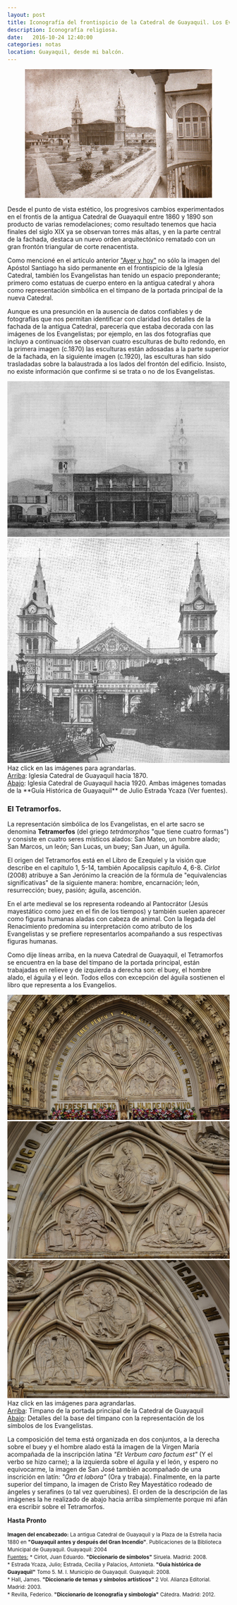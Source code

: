 ```yaml
---
layout: post
title: Iconografía del frontispicio de la Catedral de Guayaquil. Los Evangelistas y el Tetramorfos.
description: Iconografía religiosa.
date:   2016-10-24 12:40:00
categories: notas
location: Guayaquil, desde mi balcón.
---
```


<figure><img src="/assets/cat_a.jpg"/></figure>Desde el punto de vista estético, los progresivos cambios experimentados en el frontis de la antigua Catedral de Guayaquil entre 1860 y 1890 son producto de varias remodelaciones; como resultado tenemos que hacia finales del siglo XIX ya se observan torres más altas, y en la parte central de la fachada, destaca un nuevo orden arquitectónico rematado con un gran frontón triangular de corte renacentista.

Como mencioné en el artículo anterior ["Ayer y hoy"](https://fernanz.github.io/notas/2016/10/21/catedral.html) no sólo la imagen del Apóstol Santiago ha sido permanente en el frontispicio de la Iglesia Catedral, también los Evangelistas han tenido un espacio preponderante; primero como estatuas de cuerpo entero en la antigua catedral y ahora como representación simbólica en el tímpano de la portada principal de la nueva Catedral.

Aunque es una presunción en la ausencia de datos confiables y de fotografías que nos permitan identificar con claridad los detalles de la fachada de la antigua Catedral, parecería que estaba decorada con las imágenes de los Evangelistas; por ejemplo, en las dos fotografías que incluyo a continuación se observan cuatro esculturas de bulto redondo, en la primera imagen (c.1870) las esculturas están adosadas a la parte superior de la fachada, en la siguiente imagen (c.1920), las esculturas han sido trasladadas sobre la balaustrada a los lados del frontón del edificio. Insisto, no existe información que confirme si se trata o no de los Evangelistas.

<section class="fluido">
				<div class="gallery">
				<a href="/assets/cat_b.jpeg" title="" data-fluidbox class="col-1"><img src="/assets/cat_b.jpeg" alt="" title="" /></a>
				<a href="/assets/cat_c.jpeg" title="" data-fluidbox class="col-1"><img src="/assets/cat_c.jpeg" alt="" title="" /></a>
        <figcaption>Haz click en las imágenes para agrandarlas.<br/> <u>Arriba</u>: Iglesia Catedral de Guayaquil hacia 1870.<br/><u>Abajo</u>: Iglesia Catedral de Guayaquil hacia 1920. Ambas imágenes tomadas de la **Guía Histórica de Guayaquil** de Julio Estrada Ycaza (Ver fuentes).</figcaption>
				</div>
</section>

### El Tetramorfos.

La representación simbólica de los Evangelistas, en el arte sacro se denomina **Tetramorfos** (del griego *tetrámorphos* "que tiene cuatro formas") y consiste en cuatro seres místicos alados: San Mateo, un hombre alado; San Marcos, un león; San Lucas, un buey; San Juan, un águila.

El origen del Tetramorfos está en el Libro de Ezequiel y la visión que describe en el capítulo 1, 5-14, también Apocalipsis capítulo 4, 6-8. *Cirlot* (2008) atribuye a San Jerónimo la creación de la fórmula de "equivalencias significativas" de la siguiente manera: hombre, encarnación; león, resurrección; buey, pasión; águila, ascención.

En el arte medieval se los representa rodeando al Pantocrátor (Jesús mayestático como juez en el fin de los tiempos) y también suelen aparecer como figuras humanas aladas con cabeza de animal. Con la llegada del Renacimiento predomina su interpretación como atributo de los Evangelistas y se prefiere representarlos acompañando a sus respectivas figuras humanas.

Como dije líneas arriba, en la nueva Catedral de Guayaquil, el Tetramorfos se encuentra en la base del tímpano de la portada principal, están trabajadas en relieve y de izquierda a derecha son: el buey, el hombre alado, el águila y el león. Todos ellos con excepción del águila sostienen el libro que representa a los Evangelios.

<section class="fluido">
				<div class="gallery">
				<a href="/assets/tetra.jpg" title="" data-fluidbox class="col-1"><img src="/assets/tetra.jpg" alt="" title="" /></a>
				<a href="/assets/tetra_1.jpg" title="" data-fluidbox class="col-2"><img src="/assets/tetra_1.jpg" alt="" title="" /></a>
				<a href="/assets/tetra_2.jpg" title="" data-fluidbox class="col-2"><img src="/assets/tetra_2.jpg" alt="" title="" /></a>
				<figcaption>Haz click en las imágenes para agrandarlas.<br/><u>Arriba</u>: Tímpano de la portada principal de la Catedral de Guayaquil<br/> <u>Abajo</u>: Detalles del la base del tímpano con la representación de los símbolos de los Evangelistas.</figcaption>
				</div>
</section>

La composición del tema está organizada en dos conjuntos, a la derecha sobre el buey y el hombre alado está la imagen de la Virgen María acompañada de la inscripción latina *"Et Verbum caro factum est"* (Y el verbo se hizo carne); a la izquierda sobre el águila y el león, y espero no equivocarme, la imagen de San José también acompañado de una inscrición en latín: *"Ora et labora"* (Ora y trabaja). Finalmente, en la parte superior del tímpano, la imagen de Cristo Rey Mayestático rodeado de ángeles y serafines (o tal vez querubines). El orden de la descripción de las imágenes la he realizado de abajo hacia arriba simplemente porque mi afán era escribir sobre el Tetramorfos.

**Hasta Pronto**

<small>**Imagen del encabezado:** La antigua Catedral de Guayaquil y la Plaza de la Estrella hacia 1880 en **"Guayaquil antes y después del Gran Incendio"**. Publicaciones de la Biblioteca Municipal de Guayaquil. Guayaquil: 2004</small><br />
<small><u>Fuentes:</u></small>
<small>\* Cirlot, Juan Eduardo. **"Diccionario de símbolos"** Siruela. Madrid: 2008.<br />\* Estrada Ycaza, Julio; Estrada, Cecilia y Palacios, Antonieta.  **"Guía histórica de Guayaquil"** Tomo 5. M. I. Municipio de Guayaquil. Guayaquil: 2008. <br />\* Hall, James. **"Diccionario de temas y símbolos artísticos"** 2 Vol. Alianza Editorial. Madrid: 2003.<br />\* Revilla, Federico. **"Diccionario de Iconografía y simbología"** Cátedra. Madrid: 2012. </small>
